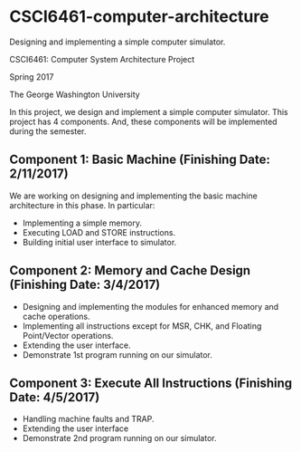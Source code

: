 # CSCI6461-computer-architecture

Designing and implementing a simple computer simulator.

CSCI6461: Computer System Architecture Project

Spring 2017

The George Washington University

In this project, we design and implement a simple computer simulator. This project has 4 components. And, these components will be implemented during the semester.

## Component 1: Basic Machine (Finishing Date: 2/11/2017)

We are working on designing and implementing the basic machine architecture in this phase. In particular:
- Implementing a simple memory.
- Executing LOAD and STORE instructions.
- Building initial user interface to simulator.

## Component 2: Memory and Cache Design (Finishing Date: 3/4/2017)
- Designing and implementing the modules for enhanced memory and cache operations.
- Implementing all instructions except for MSR, CHK, and Floating Point/Vector operations.
- Extending the user interface.
- Demonstrate 1st program running on our simulator.

## Component 3: Execute All Instructions (Finishing Date: 4/5/2017)
- Handling machine faults and TRAP.
- Extending the user interface
- Demonstrate 2nd program running on our simulator. 
